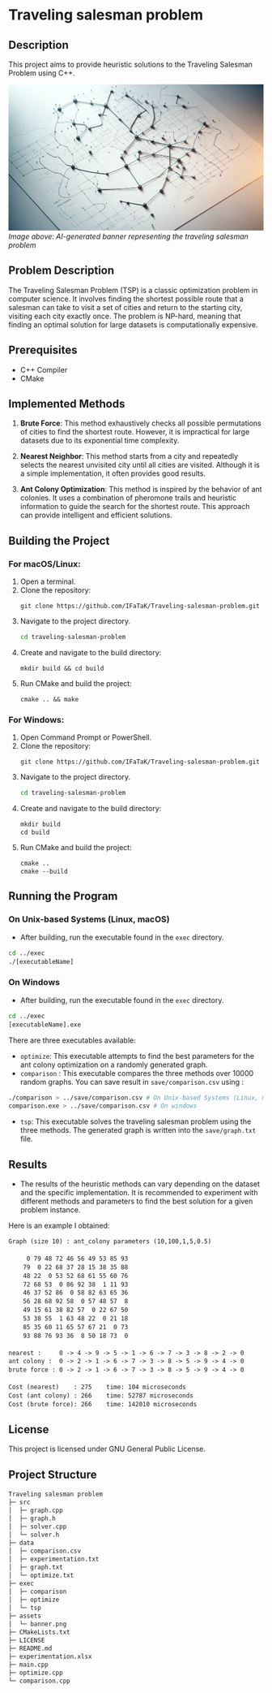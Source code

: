 # Traveling salesman problem

## Description
This project aims to provide heuristic solutions to the Traveling Salesman Problem using C++.

![Banner](assets/banner.png)
*Image above: AI-generated banner representing the traveling salesman problem*

## Problem Description

The Traveling Salesman Problem (TSP) is a classic optimization problem in computer science. It involves finding the shortest possible route that a salesman can take to visit a set of cities and return to the starting city, visiting each city exactly once. The problem is NP-hard, meaning that finding an optimal solution for large datasets is computationally expensive.

## Prerequisites
- C++ Compiler
- CMake

## Implemented Methods

1. **Brute Force**: This method exhaustively checks all possible permutations of cities to find the shortest route. However, it is impractical for large datasets due to its exponential time complexity.

2. **Nearest Neighbor**: This method starts from a city and repeatedly selects the nearest unvisited city until all cities are visited. Although it is a simple implementation, it often provides good results.

3. **Ant Colony Optimization**: This method is inspired by the behavior of ant colonies. It uses a combination of pheromone trails and heuristic information to guide the search for the shortest route. This approach can provide intelligent and efficient solutions.

## Building the Project

### For macOS/Linux:
1. Open a terminal.
2. Clone the repository: 
   ```
   git clone https://github.com/IFaTaK/Traveling-salesman-problem.git
   ```
3. Navigate to the project directory.
   ```bash
   cd traveling-salesman-problem
   ```
4. Create and navigate to the build directory:
   ```
   mkdir build && cd build
   ```
5. Run CMake and build the project:
   ```
   cmake .. && make
   ```

### For Windows:
1. Open Command Prompt or PowerShell.
2. Clone the repository: 
   ```
   git clone https://github.com/IFaTaK/Traveling-salesman-problem.git
   ```
3. Navigate to the project directory.
   ```bash
   cd traveling-salesman-problem
   ```
4. Create and navigate to the build directory:
   ```
   mkdir build
   cd build
   ```
5. Run CMake and build the project:
   ```
   cmake ..
   cmake --build
   ```

## Running the Program

### On Unix-based Systems (Linux, macOS)
- After building, run the executable found in the `exec` directory.

```bash
cd ../exec
./[executableName]
```

### On Windows
- After building, run the executable found in the `exec` directory.

```bash
cd ../exec
[executableName].exe
```

There are three executables available:

- `optimize`: This executable attempts to find the best parameters for the ant colony optimization on a randomly generated graph.
- `comparison` : This executable compares the three methods over 10000 random graphs. You can save result in `save/comparison.csv` using :
```bash
./comparison > ../save/comparison.csv # On Unix-based Systems (Linux, macOS)
comparison.exe > ../save/comparison.csv # On windows
```
- `tsp`: This executable solves the traveling salesman problem using the three methods. The generated graph is written into the `save/graph.txt` file.

## Results
- The results of the heuristic methods can vary depending on the dataset and the specific implementation. It is recommended to experiment with different methods and parameters to find the best solution for a given problem instance.

Here is an example I obtained:
```txt
Graph (size 10) : ant_colony parameters (10,100,1,5,0.5)

     0 79 48 72 46 56 49 53 85 93 
    79  0 22 68 37 28 15 38 35 88 
    48 22  0 53 52 68 61 55 60 76 
    72 68 53  0 86 92 38  1 11 93 
    46 37 52 86  0 58 82 63 65 36 
    56 28 68 92 58  0 57 48 57  8 
    49 15 61 38 82 57  0 22 67 50 
    53 38 55  1 63 48 22  0 21 18 
    85 35 60 11 65 57 67 21  0 73 
    93 88 76 93 36  8 50 18 73  0 

nearest :     0 -> 4 -> 9 -> 5 -> 1 -> 6 -> 7 -> 3 -> 8 -> 2 -> 0
ant colony :  0 -> 2 -> 1 -> 6 -> 7 -> 3 -> 8 -> 5 -> 9 -> 4 -> 0
brute force : 0 -> 2 -> 1 -> 6 -> 7 -> 3 -> 8 -> 5 -> 9 -> 4 -> 0

Cost (nearest)    : 275    time: 104 microseconds
Cost (ant colony) : 266    time: 52787 microseconds
Cost (brute force): 266    time: 142010 microseconds
```

## License
This project is licensed under GNU General Public License.


## Project Structure

```
Traveling salesman problem
├─ src
│  ├─ graph.cpp
│  ├─ graph.h
│  ├─ solver.cpp
│  └─ solver.h
├─ data
│  ├─ comparison.csv
│  ├─ experimentation.txt
│  ├─ graph.txt
│  └─ optimize.txt
├─ exec
│  ├─ comparison
│  ├─ optimize
│  └─ tsp
├─ assets
│  └─ banner.png
├─ CMakeLists.txt
├─ LICENSE
├─ README.md
├─ experimentation.xlsx
├─ main.cpp
├─ optimize.cpp
└─ comparison.cpp

```
